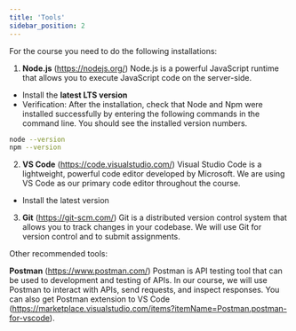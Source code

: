 ```yaml
---
title: 'Tools'
sidebar_position: 2
---
```

For the course you need to do the following installations:
1. **Node.js** (https://nodejs.org/) 
Node.js is a powerful JavaScript runtime that allows you to execute JavaScript code on the server-side.
- Install the **latest LTS version**
- Verification: After the installation, check that Node and Npm were installed successfully by entering the following commands in the command line. You should see the installed version numbers.
```bash
node --version
npm --version
```
2. **VS Code** (https://code.visualstudio.com/)
Visual Studio Code is a lightweight, powerful code editor developed by Microsoft. We are using VS Code as our primary code editor throughout the course.
- Install the latest version

3. **Git** (https://git-scm.com/)
Git is a distributed version control system that allows you to track changes in your codebase. We will use Git for version control and to submit assignments.

Other recommended tools:

**Postman** (https://www.postman.com/)
Postman is API testing tool that can be used to development and testing of APIs. In our course, we will use Postman to interact with APIs, send requests, and inspect responses. You can also get Postman extension to VS Code (https://marketplace.visualstudio.com/items?itemName=Postman.postman-for-vscode).
